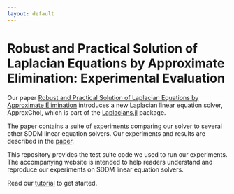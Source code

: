```yaml
---
layout: default
---
```


# Robust and Practical Solution of Laplacian Equations by Approximate Elimination: Experimental Evaluation

Our paper [Robust and Practical Solution of Laplacian Equations by Approximate Elimination](https://arxiv.org/abs/2303.00709) introduces a new Laplacian linear equation solver, ApproxChol, which is part of the [Laplacians.jl](https://github.com/danspielman/Laplacians.jl/) package.

The paper contains a suite of experiments comparing our solver to several other SDDM linear equation solvers.
Our experiments and results are described in the [paper](https://arxiv.org/abs/2303.00709).

This repository provides the test suite code we used to run our experiments. The accompanying website is intended to help readers understand and reproduce our experiments on SDDM linear equation solvers.

Read our [tutorial](Tutorial.md) to get started.